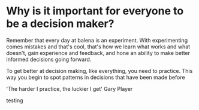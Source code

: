 # Why is it important for everyone to be a decision maker?

Remember that every day at balena is an experiment. With experimenting comes mistakes and that's cool, that's how we learn what works and what doesn't, gain experience and feedback, and hone an ability to make better informed decisions going forward.

To get better at decision making, like everything, you need to practice. This way you begin to spot patterns in decisions that have been made before

'The harder I practice, the luckier I get' Gary Player

testing